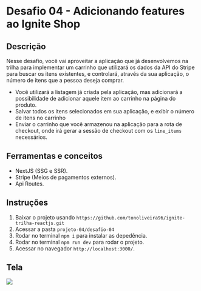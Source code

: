 # Desafio 04 - Adicionando features ao Ignite Shop

## Descrição
Nesse desafio, você vai aproveitar a aplicação que já desenvolvemos na trilha para implementar um carrinho que utilizará os dados da API do Stripe para buscar os itens existentes, e controlará, através da sua aplicação, o número de itens que a pessoa deseja comprar.

- Você utilizará a listagem já criada pela aplicação, mas adicionará a possibilidade de adicionar aquele item ao carrinho na página do produto.
- Salvar todos os itens selecionados em sua aplicação, e exibir o número de itens no carrinho
- Enviar o carrinho que você armazenou na aplicação para a rota de checkout, onde irá gerar a sessão de checkout com os ``line_items`` necessários.

## Ferramentas e conceitos
- NextJS (SSG e SSR).
- Stripe (Meios de pagamentos externos).
- Api Routes.

## Instruções
1. Baixar o projeto usando `https://github.com/tonoliveira96/ignite-trilha-reactjs.git`
2. Acessar a pasta `projeto-04/desafio-04`
2. Rodar no terminal `npm i` para instalar as depedência.
4. Rodar no terminal `npm run dev` para rodar o projeto.
5. Acessar no navegador `http://localhost:3000/`.

## Tela
![](./assets/desafio-04.gif)